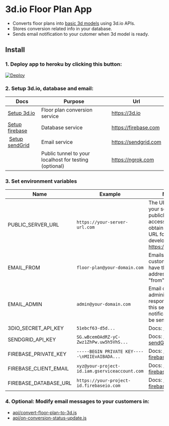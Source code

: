 # 3d.io Floor Plan App

* Converts floor plans into [basic 3d models](https://3d.io/floor-plan-to-3d-conversion.html) using 3d.io APIs.
* Stores conversion related info in your database.
* Sends email notification to your cutomer when 3d model is ready.

## Install

### 1. **Deploy app to heroku by clicking this button:**

<a href="https://heroku.com/deploy?template=https://github.com/archilogic-com/3dio-floor-plan-app/tree/master">
  <img src="https://www.herokucdn.com/deploy/button.svg" alt="Deploy">
</a>

### 2. **Setup 3d.io, database and email:**

| Docs | Purpose | Url |
| --- | --- | --- |
| [Setup 3d.io](docs/3dio.md) | Floor plan conversion service | https://3d.io |
| [Setup firebase](docs/firebase.md) | Database service | https://firebase.com |
| [Setup sendGrid](docs/sendgrid.md) | Email service | https://sendgrid.com |
| | Public tunnel to your localhost for testing (optional) | https://ngrok.com |

### 3. **Set environment variables**

Name | Example | Notes
--- | --- | ---
PUBLIC_SERVER_URL | `https://your-server-url.com` | The URL where your server is publicly accessible. To obtain a public URL for local development use https://ngrok.com
EMAIL_FROM | `floor-plan@your-domain.com` | Emails to your customers will have this email address in the "from" field 
EMAIL_ADMIN | `admin@your-domain.com` | Email of the administrator responsible for this server. Error notifications will be send here.
3DIO_SECRET_API_KEY | `51ebcf63-d5d...` | Docs: [Setup 3d.io](docs/3dio.md)
SENDGRID_API_KEY | `SG.wBcemOAdRZ-yC-Zwz1ZhPw.uw5h5VhS...` | Docs: [Setup sendGrid](docs/sendgrid.md)
FIREBASE_PRIVATE_KEY | `-----BEGIN PRIVATE KEY-----\nMIIEvAIBADA...` | Docs: [Setup firebase](docs/firebase.md)
FIREBASE_CLIENT_EMAIL | `xyz@your-project-id.iam.gserviceaccount.com` | Docs: [Setup firebase](docs/firebase.md)
FIREBASE_DATABASE_URL | `https://your-project-id.firebaseio.com` | Docs: [Setup firebase](docs/firebase.md)

### 4. **Optional: Modify email messages to your customers in:**
* [api/convert-floor-plan-to-3d.js](https://github.com/archilogic-com/3dio-floor-plan-app/blob/master/api/convert-floor-plan-to-3d.js#L86)
* [api/on-conversion-status-update.js](https://github.com/archilogic-com/3dio-floor-plan-app/blob/master/api/on-conversion-status-update.js#L74)
